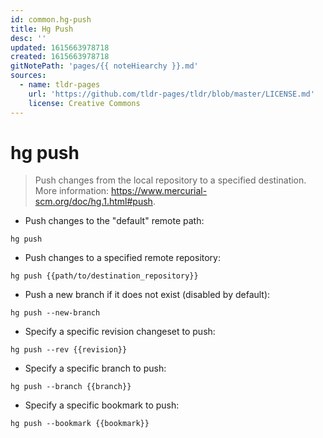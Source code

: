 ```yaml
---
id: common.hg-push
title: Hg Push
desc: ''
updated: 1615663978718
created: 1615663978718
gitNotePath: 'pages/{{ noteHiearchy }}.md'
sources:
  - name: tldr-pages
    url: 'https://github.com/tldr-pages/tldr/blob/master/LICENSE.md'
    license: Creative Commons
---
```

# hg push

> Push changes from the local repository to a specified destination.
> More information: <https://www.mercurial-scm.org/doc/hg.1.html#push>.

- Push changes to the "default" remote path:

`hg push`

- Push changes to a specified remote repository:

`hg push {{path/to/destination_repository}}`

- Push a new branch if it does not exist (disabled by default):

`hg push --new-branch`

- Specify a specific revision changeset to push:

`hg push --rev {{revision}}`

- Specify a specific branch to push:

`hg push --branch {{branch}}`

- Specify a specific bookmark to push:

`hg push --bookmark {{bookmark}}`

